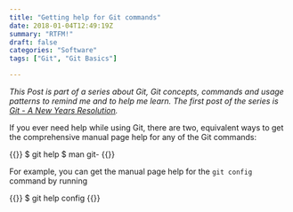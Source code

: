 ```yaml
---
title: "Getting help for Git commands"
date: 2018-01-04T12:49:19Z
summary: "RTFM!"
draft: false
categories: "Software"
tags: ["Git", "Git Basics"]

---
```

*This Post is part of a series about Git, Git concepts, commands and usage patterns 
to remind me and to help me learn. The first post of the series is [Git - A New Years Resolution](../introduction).*

If you ever need help while using Git, there are two, equivalent ways to get the 
comprehensive manual page help for any of the Git commands:

{{<highlight bash>}}
$ git help <verb>
$ man git-<verb>
{{</highlight>}}
 
For example, you can get the manual page help for the `git config` command by running
 
{{<highlight bash>}}
$ git help config
{{</highlight>}}
